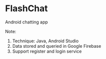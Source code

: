 # FlashChat
Android chatting app

Note:
1. Technique: Java, Android Studio
2. Data stored and queried in Google Firebase
3. Support register and login service
